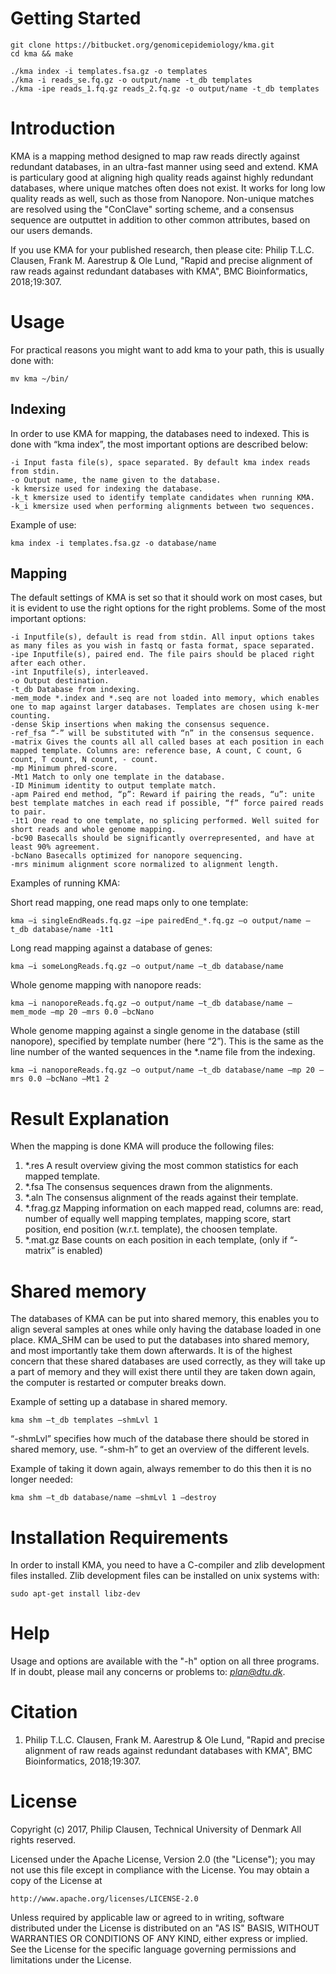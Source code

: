 # Getting Started #

```
git clone https://bitbucket.org/genomicepidemiology/kma.git
cd kma && make

./kma index -i templates.fsa.gz -o templates
./kma -i reads_se.fq.gz -o output/name -t_db templates
./kma -ipe reads_1.fq.gz reads_2.fq.gz -o output/name -t_db templates
```

# Introduction #
KMA is a mapping method designed to map raw reads directly against redundant databases, in an 
ultra-fast manner using seed and extend. KMA is particulary good at aligning 
high quality reads against highly redundant databases, where unique matches often does 
not exist. It works for long low quality reads as well, such as those from Nanopore. 
Non-unique matches are resolved using the "ConClave" sorting scheme, and a consensus sequence are outputtet
in addition to other common attributes, based on our users demands.

If you use KMA for your published research, then please cite:
Philip T.L.C. Clausen, Frank M. Aarestrup & Ole Lund, 
"Rapid and precise alignment of raw reads against redundant databases with KMA", 
BMC Bioinformatics, 2018;19:307.


# Usage #
For practical reasons you might want to add kma to your path, this is usually done with:

```
mv kma ~/bin/
```

## Indexing ##
In order to use KMA for mapping, the databases need to indexed. 
This is done with “kma index”, the most important options are described below:

```
-i Input fasta file(s), space separated. By default kma index reads from stdin.
-o Output name, the name given to the database.
-k kmersize used for indexing the database.
-k_t kmersize used to identify template candidates when running KMA.
-k_i kmersize used when performing alignments between two sequences.
```

Example of use:

```
kma index -i templates.fsa.gz -o database/name
```

## Mapping ##
The default settings of KMA is set so that it should work on most cases, 
but it is evident to use the right options for the right problems.
Some of the most important options:

```
-i Inputfile(s), default is read from stdin. All input options takes as many files as you wish in fastq or fasta format, space separated.
-ipe Inputfile(s), paired end. The file pairs should be placed right after each other.
-int Inputfile(s), interleaved.
-o Output destination.
-t_db Database from indexing.
-mem_mode *.index and *.seq are not loaded into memory, which enables one to map against larger databases. Templates are chosen using k-mer counting.
-dense Skip insertions when making the consensus sequence.
-ref_fsa “-” will be substituted with “n” in the consensus sequence.
-matrix Gives the counts all all called bases at each position in each mapped template. Columns are: reference base, A count, C count, G count, T count, N count, - count.
-mp Minimum phred-score.
-Mt1 Match to only one template in the database.
-ID Minimum identity to output template match.
-apm Paired end method, “p”: Reward if pairing the reads, “u”: unite best template matches in each read if possible, “f” force paired reads to pair.
-1t1 One read to one template, no splicing performed. Well suited for short reads and whole genome mapping.
-bc90 Basecalls should be significantly overrepresented, and have at least 90% agreement.
-bcNano Basecalls optimized for nanopore sequencing.
-mrs minimum alignment score normalized to alignment length.
```

Examples of running KMA:

Short read mapping, one read maps only to one template:
```
kma –i singleEndReads.fq.gz –ipe pairedEnd_*.fq.gz –o output/name –t_db database/name -1t1
```

Long read mapping against a database of genes:
```
kma –i someLongReads.fq.gz –o output/name –t_db database/name
```

Whole genome mapping with nanopore reads:
```
kma –i nanoporeReads.fq.gz –o output/name –t_db database/name –mem_mode –mp 20 –mrs 0.0 –bcNano
```

Whole genome mapping against a single genome in the database (still nanopore), specified by template number (here “2”).
This is the same as the line number of the wanted sequences in the \*.name file from the indexing.
```
kma –i nanoporeReads.fq.gz –o output/name –t_db database/name –mp 20 –mrs 0.0 –bcNano –Mt1 2
```


# Result Explanation #
When the mapping is done KMA will produce the following files:

1. \*.res A result overview giving the most common statistics for each mapped template.
2. \*.fsa The consensus sequences drawn from the alignments.
3. \*.aln The consensus alignment of the reads against their template.
4. \*.frag.gz Mapping information on each mapped read, columns are: read, number of equally well mapping templates, mapping score, start position, end position (w.r.t. template), the choosen template.
5. \*.mat.gz Base counts on each position in each template, (only if “-matrix” is enabled)

# Shared memory #
The databases of KMA can be put into shared memory, this enables you to align several 
samples at ones while only having the database loaded in one place. 
KMA_SHM can be used to put the databases into shared memory, and most importantly take them 
down afterwards. It is of the highest concern that these shared databases are used correctly, 
as they will take up a part of memory and they will exist there until they are taken down again, 
the computer is restarted or computer breaks down.

Example of setting up a database in shared memory.
```
kma shm –t_db templates –shmLvl 1
```

“-shmLvl” specifies how much of the database there should be stored in shared memory, use.
“-shm-h” to get an overview of the different levels.

Example of taking it down again, always remember to do this then it is no longer needed:
```
kma shm –t_db database/name –shmLvl 1 –destroy
```

# Installation Requirements #
In order to install KMA, you need to have a C-compiler and zlib development files installed.
Zlib development files can be installed on unix systems with:
```
sudo apt-get install libz-dev
```

# Help #
Usage and options are available with the "-h" option on all three programs.
If in doubt, please mail any concerns or problems to: *plan@dtu.dk*.

# Citation #
1. Philip T.L.C. Clausen, Frank M. Aarestrup & Ole Lund, "Rapid and precise alignment of raw reads against redundant databases with KMA", BMC Bioinformatics, 2018;19:307.

# License #
Copyright (c) 2017, Philip Clausen, Technical University of Denmark
All rights reserved.

Licensed under the Apache License, Version 2.0 (the "License");
you may not use this file except in compliance with the License.
You may obtain a copy of the License at

	http://www.apache.org/licenses/LICENSE-2.0

Unless required by applicable law or agreed to in writing, software
distributed under the License is distributed on an "AS IS" BASIS,
WITHOUT WARRANTIES OR CONDITIONS OF ANY KIND, either express or implied.
See the License for the specific language governing permissions and
limitations under the License.
